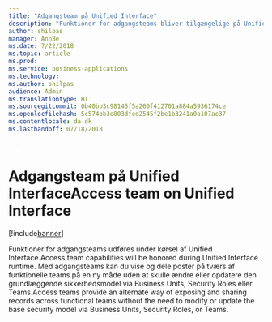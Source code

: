 ```yaml
---
title: "Adgangsteam på Unified Interface"
description: "Funktioner for adgangsteams bliver tilgængelige på Unified Interface"
author: shilpas
manager: AnnBe
ms.date: 7/22/2018
ms.topic: article
ms.prod: 
ms.service: business-applications
ms.technology: 
ms.author: shilpas
audience: Admin
ms.translationtype: HT
ms.sourcegitcommit: 0b40bb3c98145f5a260f412701a884a5936174ce
ms.openlocfilehash: 5c574bb3e803dfed2545f2be1b3241a0a107ac37
ms.contentlocale: da-dk
ms.lasthandoff: 07/18/2018

---
```

# <a name="access-team-on-unified-interface"></a><span data-ttu-id="06134-103">Adgangsteam på Unified Interface</span><span class="sxs-lookup"><span data-stu-id="06134-103">Access team on Unified Interface</span></span>


[!include[banner](../../includes/banner.md)]

<span data-ttu-id="06134-104">Funktioner for adgangsteams udføres under kørsel af Unified Interface.</span><span class="sxs-lookup"><span data-stu-id="06134-104">Access team capabilities will be honored during Unified Interface runtime.</span></span> <span data-ttu-id="06134-105">Med adgangsteams kan du vise og dele poster på tværs af funktionelle teams på en ny måde uden at skulle ændre eller opdatere den grundlæggende sikkerhedsmodel via Business Units, Security Roles eller Teams.</span><span class="sxs-lookup"><span data-stu-id="06134-105">Access teams provide an alternate way of exposing and sharing records across functional teams without the need to modify or update the base security model via Business Units, Security Roles, or Teams.</span></span>

